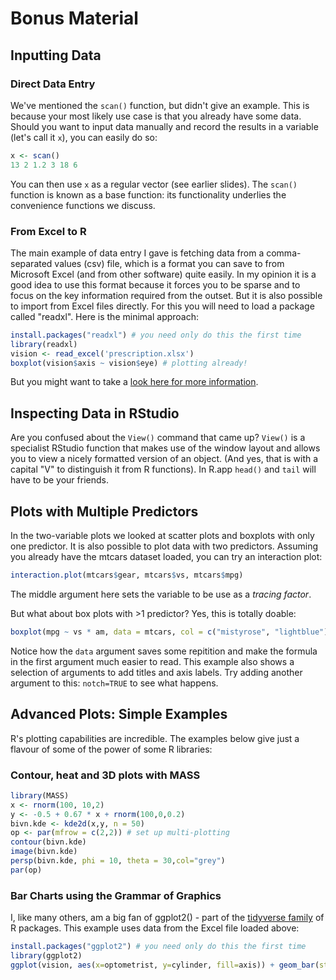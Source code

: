 # Bonus Material
## Inputting Data

### Direct Data Entry
We've mentioned the ```scan()``` function, but didn't give an example. This is because your most likely use case is that you already have some data. Should you want to input data manually and record the results in a variable (let's call it ```x```), you can easily do so:

```R
x <- scan()
13 2 1.2 3 18 6
```
You can then use ```x``` as a regular vector (see earlier slides). The ```scan()``` function is known as a base function: its functionality underlies the convenience functions we discuss.

### From Excel to R
The main example of data entry I gave is fetching data from a comma-separated values (csv) file, which is a format you can save to from Microsoft Excel (and from other software) quite easily. In my opinion it is a good idea to use this format because it forces you to be sparse and to focus on the key information required from the outset. But it is also possible to import from Excel files directly. For this you will need to load a package called "readxl". Here is the minimal approach:

```R
install.packages("readxl") # you need only do this the first time
library(readxl)
vision <- read_excel('prescription.xlsx')
boxplot(vision$axis ~ vision$eye) # plotting already!
```
But you might want to take a [look here for more information](http://readxl.tidyverse.org).

## Inspecting Data in RStudio
Are you confused about the ```View()``` command that came up? ```View()``` is a specialist RStudio function that makes use of the window layout and allows you to view a nicely formatted version of an object. (And yes, that is with a capital "V" to distinguish it from R functions). In R.app ```head()``` and ```tail``` will have to be your friends.

## Plots with Multiple Predictors
In the two-variable plots we looked at scatter plots and boxplots with only one predictor. It is also possible to plot data with two predictors. Assuming you already have the mtcars dataset loaded, you can try an interaction plot:

```R
interaction.plot(mtcars$gear, mtcars$vs, mtcars$mpg)
```
The middle argument here sets the variable to be use as a *tracing factor*.

But what about box plots with >1 predictor? Yes, this is totally doable:
```R
boxplot(mpg ~ vs * am, data = mtcars, col = c("mistyrose", "lightblue"), main = "Car Engines", xlab = "Config * Transmission", ylab = "Miles per Gallon")
```
Notice how the ```data``` argument saves some repitition and make the formula in the first argument much easier to read. This example also shows a selection of arguments to add titles and axis labels. Try adding another argument to this: ```notch=TRUE``` to see what happens.

## Advanced Plots: Simple Examples
R's plotting capabilities are incredible. The examples below give just a flavour of some of the power of some R libraries:

### Contour, heat and 3D plots with MASS
```R
library(MASS)
x <- rnorm(100, 10,2)
y <- -0.5 + 0.67 * x + rnorm(100,0,0.2)
bivn.kde <- kde2d(x,y, n = 50)
op <- par(mfrow = c(2,2)) # set up multi-plotting
contour(bivn.kde)
image(bivn.kde)
persp(bivn.kde, phi = 10, theta = 30,col="grey")
par(op)
```

### Bar Charts using the Grammar of Graphics
I, like many others, am a big fan of ggplot2() - part of the [tidyverse family](http://tidyverse.org) of R packages. This example uses data from the Excel file loaded above:

```R
install.packages("ggplot2") # you need only do this the first time
library(ggplot2)
ggplot(vision, aes(x=optometrist, y=cylinder, fill=axis)) + geom_bar(stat='identity') + facet_grid(eye~.)
```